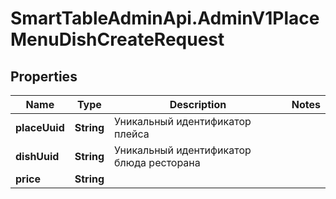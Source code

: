 # SmartTableAdminApi.AdminV1PlaceMenuDishCreateRequest

## Properties

Name | Type | Description | Notes
------------ | ------------- | ------------- | -------------
**placeUuid** | **String** | Уникальный идентификатор плейса | 
**dishUuid** | **String** | Уникальный идентификатор блюда ресторана | 
**price** | **String** |  | 


